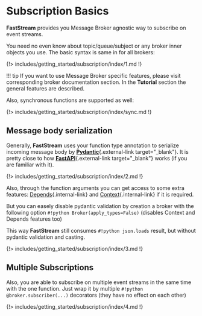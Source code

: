 # Subscription Basics

**FastStream** provides you Message Broker agnostic way to subscribe on event streams.

You need no even know about topic/queue/subject or any broker inner objects you use.
The basic syntax is same in for all brokers:

{!> includes/getting_started/subscription/index/1.md !}

!!! tip
    If you want to use Message Broker specific features, please visit corresponding broker documentation section.
    In the **Tutorial** section the general features are described.

Also, synchronous functions are supported as well:

{!> includes/getting_started/subscription/index/sync.md !}

## Message body serialization

Generally, **FastStream** uses your function type annotation to serialize incoming message body by [**Pydantic**](https://docs.pydantic.dev){.external-link target="_blank"}. It is pretty close to how [**FastAPI**](https://fastapi.tiangolo.com){.external-link target="_blank"} works (if you are familiar with it).

{!> includes/getting_started/subscription/index/2.md !}

Also, through the function arguments you can get access to some extra features: [Depends](../dependencies/index.md){.internal-link} and [Context](../context/existed.md){.internal-link} if it is required.

But you can easely disable pydantic validation by creation a broker with the following option `#!python Broker(apply_types=False)` (disables Context and Depends features too)

This way **FastStream** still consumes `#!python json.loads` result, but without pydantic validation and casting.

{!> includes/getting_started/subscription/index/3.md !}

## Multiple Subscriptions

Also, you are able to subscribe on multiple event streams in the same time with the one function. Just wrap it by multiple `#!python @broker.subscriber(...)` decorators (they have no effect on each other)

{!> includes/getting_started/subscription/index/4.md !}

